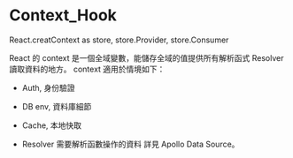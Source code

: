 # Context_Hook
React.creatContext as store, store.Provider, store.Consumer

React 的 context 是一個全域變數，能儲存全域的值提供所有解析函式 Resolver 讀取資料的地方。
context 適用於情境如下：

* Auth, 身份驗證

* DB env, 資料庫細節

* Cache, 本地快取

* Resolver 需要解析函數操作的資料
  詳見 Apollo Data Source。


